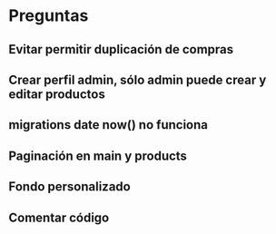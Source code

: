 # Preguntas

## Evitar permitir duplicación de compras

## Crear perfil admin, sólo admin puede crear y editar productos

## migrations date now() no funciona

## Paginación en main y products

## Fondo personalizado

## Comentar código
